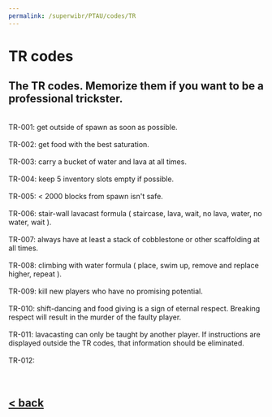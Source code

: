 ```yaml
---
permalink: /superwibr/PTAU/codes/TR
---
```

# TR codes
## The TR codes. Memorize them if you want to be a professional trickster.
<br/>
TR-001: get outside of spawn as soon as possible.<br/>
<br/>
TR-002: get food with the best saturation.<br/>
<br/>
TR-003: carry a bucket of water and lava at all times.<br/>
<br/>
TR-004: keep 5 inventory slots empty if possible.<br/>
<br/>
TR-005: < 2000 blocks from spawn isn't safe.<br/>
<br/>
TR-006: stair-wall lavacast formula  ( staircase, lava, wait, no lava, water, no water, wait ).<br/>
<br/>
TR-007: always have at least a stack of cobblestone or other scaffolding at all times.<br/>
<br/>
TR-008: climbing with water formula  ( place, swim up, remove and replace higher, repeat ).<br/>
<br/>
TR-009: kill new players who have no promising potential.<br/>
<br/>
TR-010: shift-dancing and food giving is a sign of eternal respect. Breaking respect will result in the murder of the faulty player.<br/>
<br/>
TR-011: lavacasting can only be taught by another player. If instructions are displayed outside the TR codes, that information should be eliminated.<br/>
<br/>
TR-012:<br/>
<br/>
<br/>

## [< back](./home.md)